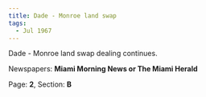 ```yaml
---  
title: Dade - Monroe land swap  
tags:  
  - Jul 1967  
---  
```

  
Dade - Monroe land swap dealing continues.  
  
Newspapers: **Miami Morning News or The Miami Herald**  
  
Page: **2**, Section: **B** 
